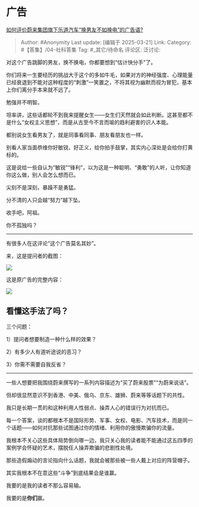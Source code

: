 # 广告
[如何评价蔚来集团旗下乐道汽车“换男友不如换电”的广告语?](https://www.zhihu.com/question/15353588511/answer/128778965896)

> Author: #Anonymity
> Last update: [编辑于 2025-03-21]
> Link:
> Category: #【答集】/04-社科答集 
> Tag:  #_其它/待命名 
> 评论区:
> 泛讨论:

对这个广告跳脚的男友，换不换电，你都要想到“估计快分手”了。

你们将来一生要经历的挑战大于这个的多如牛毛，如果对方的神经强度、心理能量已经衰退到不能对这种程度的“刺激”一笑置之，不将其视为幽默而视为冒犯，基本上你们离分手本来就不远了。

勉强并不明智。

坦率讲，这些话都轮不到我来提醒女生——女生们天然就会如此判断。这甚至都不是什么“女权主义思想”，而是从古至今不言而喻的趋利避害的识人本能。

都别说女生看男友了，就是同事看同事、朋友看朋友也一样。

别看人家当面恭维你好敏锐、好正义，给你拍手鼓掌，其实内心深处是会给你打黄标的。

这是说给一些自认为“敏锐”“锋利”，以为这是一种聪明、“勇敢”的人听，让你知道你这么做，别人会怎么想而已。

尖刻不是深刻，暴躁不是勇猛。

分不清的人只会越“努力”越下坠。

收手吧，阿祖。

你不孤独吗？

---

有很多人在这评论“这个广告莫名其妙”。

来，这是提问者的截图：

![](https://picx.zhimg.com/80/v2-59d98fa883c9e7196183aad486db77da_1440w.webp?source=c8b7c179)

这是原广告的完整内容：

![](https://picx.zhimg.com/80/v2-963bcf3318ffcb83127799eacc7f1206_1440w.webp?source=c8b7c179)

## 看懂这手法了吗？

三个问题：

1）提问者想要制造一种什么样的效果？

2）有多少人有道听途说的恶习？

3）你需不需要自我反省？

---

一些人想要把我围绕蔚来撰写的一系列内容描述为“买了蔚来股票”“为蔚来说话”。

但却很显然意识不到香港、中美、俄乌、京东、雄狮、蔚来等等话题下的共性。

我只是长期一贯的和这种利用人性弱点、操弄人心的错误行为对抗而已。

每一个答案，谈的都根本不是国际形势、军事、女权、电影、汽车技术，而是同一个话题——如何对抗那些试图通过你的情绪、利用你的傲慢欺骗你的流量。

我根本不关心这些具体局势倒向哪一边，我只关心我的读者能不能通过这五四季的案例学会怀疑的艺术，摆脱任人操弄欺骗的悲剧性处境。

那些造假煽动的言论指向什么话题，我就会被那些被一些人戴上对应的阵营帽子。

其实我根本不在意这些“斗争”到底结果会是谁赢。

我要的是我的读者不那么容易输。

我要的是**你们**赢。
